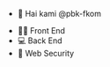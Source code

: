 - 👋 Hai kami @pbk-fkom
<!---
Kami mempunyai 3 bidang Penjurusan yaitu
--->
- 👨‍💻 Front End
- 💻 Back End
- 🔐 Web Security 

<!---
pbk-fkom/pbk-fkom is a ✨ special ✨ repository because its `README.md` (this file) appears on your GitHub profile.
You can click the Preview link to take a look at your changes.
--->
